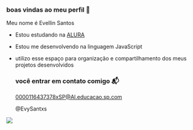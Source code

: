### boas vindas ao meu perfil 💖

Meu nome é Evellin Santos

- Estou estudando na [ALURA](https://www.alura.com.b)
- Estou me desenvolvendo na linguagem JavaScript
- utilizo esse espaço para organização e compartilhamento dos meus projetos desenvolvidos

  ### você entrar em contato comigo 📬

  0000116437378xSP@Al.educacao.sp.com

  @EvySantxs
  
![](https://media1.tenor.com/m/K4XT3oqu3uYAAAAd/naruto-naruto-shippuden.gif) 
  
